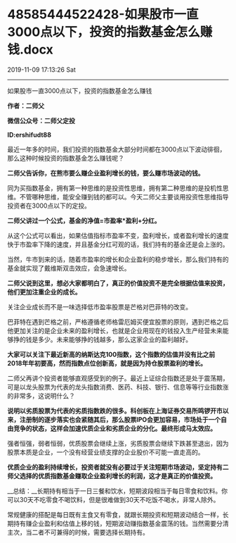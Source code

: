 # 48585444522428-如果股市一直3000点以下，投资的指数基金怎么赚钱.docx

2019-11-09 17:13:26 Sat

----

如果股市一直3000点以下，投资的指数基金怎么赚钱

__作者：二师父__

__微信公众号：二师父定投__

__ID:ershifudt88__

最近一年多的时间，我们投资的指数基金大部分时间都在3000点以下波动徘徊，那么这种时候投资的指数基金怎么赚钱呢？

__二师父告诉你，在熊市要么赚企业盈利增长的钱，要么赚市场波动的钱。__

同为买指数基金，拥有第一种思维的是投资性思维，拥有第二种思维的是投机性思维。不管哪种思维，能安全赚到钱的都可以。今天二师父主要谈用投资性思维指导投资者在3000点以下的定投。

__二师父讲过一个公式，基金的净值=市盈率\*盈利\+分红。__

从这个公式可以看出，如果估值指标市盈率不变，盈利增长，或者盈利增长的速度快于市盈率下降的速度，并且基金分红可观的话，我们持有的基金还是会上涨的。

当然，牛市到来的话，随着市盈率的增长和企业盈利的稳步增长，那么我们持有的基金就实现了戴维斯双击效应，会急速增长。

__二师父说到这里，想必大家都明白了，真正的价值投资不是完全根据估值来投资，他们更加注重企业的成长。__

关注企业成长而不是一味选择低市盈率股票是芒格对巴菲特的改变。

巴菲特在遇到芒格之前，严格遵循老师格雷厄姆买便宜股票的原则，遇到芒格之后他更加关注的是企业未来的盈利增长，也就是企业用现在的钱投入生产经营未来能够挣的钱是多少。未来能够挣的钱越多，那么这家企业的盈利越好。

__大家可以关注下最近新高的纳斯达克100指数，这个指数的估值并没有比之前2018年年初要高，然而指数点位创新高，就是因为持仓股票盈利的增长。__

二师父再讲个投资者能够直观感受到的例子。最近上证综合指数还是处于震荡期，可是以龙头股票为代表的龙头指数消费、医药、科技、银行、信息等等行业指数涨的非常多，这说明什么？

__说明以劣质股票为代表的劣质指数跌的很多。科创板在上海证券交易所鸣锣开市以来，注册制的逐步落实也会紧随其后，那么股票IPO会更加容易，市场处于一个自由竞争的状态，这样会加速优质企业和劣质企业的分化。最终形成马太效应。__

强者恒强，弱者恒弱，优质股票会继续上涨，劣质股票会继续下跌甚至退出，因为股票本质是企业，一个没有经营业绩支撑的企业股价不可能一直走高的。

__优质企业的盈利持续增长，投资者就没有必要过于关注短期市场波动，坚定持有二师父选择的优质指数基金赚取企业盈利增长的利润，这才是真正的价值投资。__

__总结：__长期持有相当于一日三餐和饮水，短期波段相当于每日零食和饮料。你可以30天不吃零食不喝饮料，但是很难做到30天不吃饭不喝水，非常人除外。

常规健康的搭配是每日既有主食又有零食，就跟长期投资和短期波动结合一样，长期持有赚企业盈利和估值上移的钱，短期波动赚指数基金震荡的钱。当然需要分清主次，当二者不可兼得的时候，需要选择长期持有。

